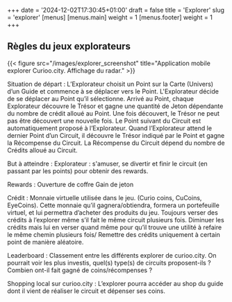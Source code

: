 +++
date = '2024-12-02T17:30:45+01:00'
draft = false
title = 'Explorer'
slug = 'explorer'
[menus]
  [menus.main]
    weight = 1
  [menus.footer]
    weight = 1
+++

## Règles du jeux explorateurs

{{< figure src="/images/explorer_screenshot" title="Application mobile explorer Curioo.city. Affichage du radar." >}}

Situation de départ :
L’Explorateur choisit un Point sur la Carte (Univers) d’un Guide et commence à se déplacer vers le Point.
L'Explorateur décide de se déplacer au Point qu’il sélectionne.
Arrivé au Point, chaque Explorateur découvre le Trésor et gagne une quantité de Jeton dépendante du nombre de crédit alloué au Point. Une fois découvert, le Trésor ne peut pas être découvert une nouvelle fois.
Le Point suivant du Circuit est automatiquement proposé à l’Explorateur.
Quand l’Explorateur attend le dernier Point d’un Circuit, il découvre le Trésor indiqué par le Point et gagne la Récompense du Circuit. La Récompense du Circuit dépend du nombre de Crédits alloué au Circuit.


But à atteindre : 
Explorateur : s'amuser, se divertir et finir le circuit (en passant par les points) pour obtenir des rewards.

Rewards : 
Ouverture de coffre
Gain de jeton




Crédit : Monnaie virtuelle utilisée dans le jeu. (Curio coins, CuCoins, EyeCoins).
Cette monnaie qu’il gagnera/obtiendra, formera un portefeuille virtuel, et lui permettra d’acheter des produits du jeu.
Toujours verser des crédits à l’explorer même s’il fait le même circuit plusieurs fois. Diminuer les crédits mais lui en verser quand même pour qu’il trouve une utilité à refaire le même chemin plusieurs fois/ Remettre des crédits uniquement à certain point de manière aléatoire. 

Leaderboard : 
Classement entre les différents explorer de curioo.city. On pourrait voir les plus investis, quel(s) type(s) de circuits proposent-ils ? Combien ont-il fait gagné de coins/récompenses ?

Shopping local sur curioo.city : 
L’explorer pourra accéder au shop du guide dont il vient de réaliser le circuit et dépenser ses coins.

